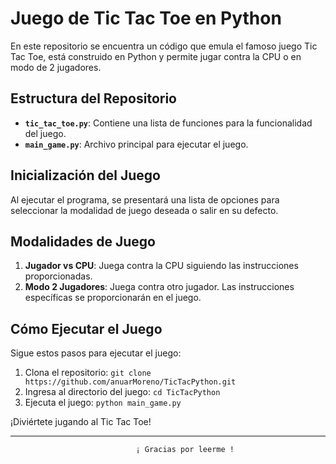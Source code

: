 # Juego de Tic Tac Toe en Python

En este repositorio se encuentra un código que emula el famoso juego Tic Tac Toe, está construido en Python y permite jugar contra la CPU o en modo de 2 jugadores.

## Estructura del Repositorio

- **`tic_tac_toe.py`**: Contiene una lista de funciones para la funcionalidad del juego.
- **`main_game.py`**: Archivo principal para ejecutar el juego.

## Inicialización del Juego

Al ejecutar el programa, se presentará una lista de opciones para seleccionar la modalidad de juego deseada o salir en su defecto.

## Modalidades de Juego

1. **Jugador vs CPU**: Juega contra la CPU siguiendo las instrucciones proporcionadas.
2. **Modo 2 Jugadores**: Juega contra otro jugador. Las instrucciones específicas se proporcionarán en el juego.

## Cómo Ejecutar el Juego

Sigue estos pasos para ejecutar el juego:

1. Clona el repositorio: `git clone https://github.com/anuarMoreno/TicTacPython.git`
2. Ingresa al directorio del juego: `cd TicTacPython`
3. Ejecuta el juego: `python main_game.py`

¡Diviértete jugando al Tic Tac Toe!

---


                                ¡ Gracias por leerme !
